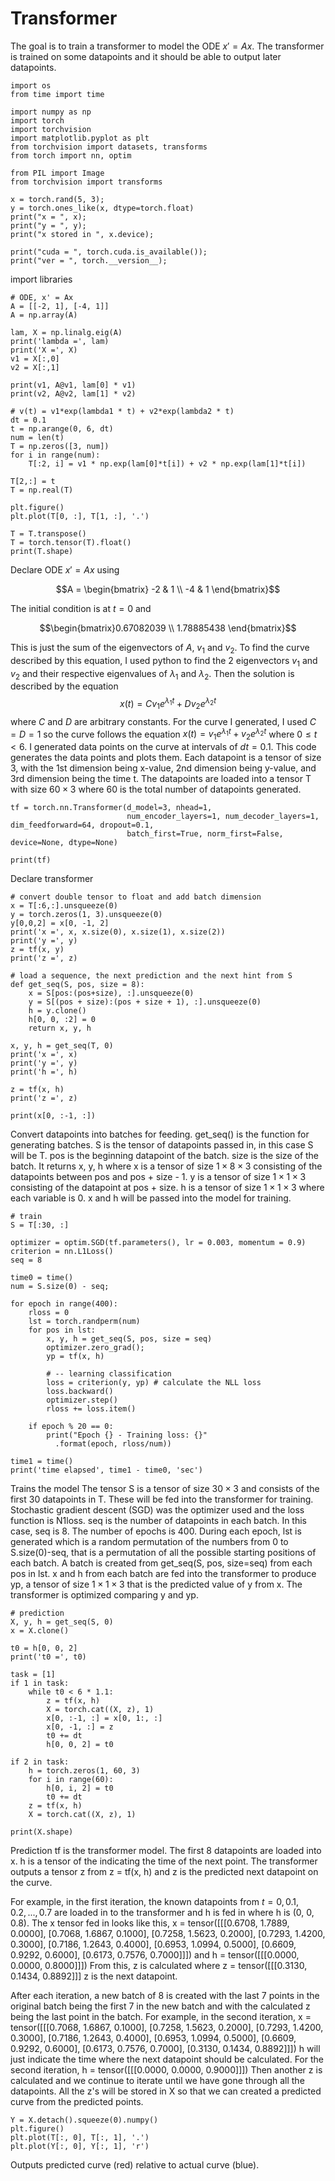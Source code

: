 # Transformer
The goal is to train a transformer to model the ODE $x' = Ax$. The transformer is trained on some datapoints and it should be able to output later datapoints.
```
import os
from time import time

import numpy as np
import torch
import torchvision
import matplotlib.pyplot as plt
from torchvision import datasets, transforms
from torch import nn, optim

from PIL import Image
from torchvision import transforms

x = torch.rand(5, 3);
y = torch.ones_like(x, dtype=torch.float)
print("x = ", x);
print("y = ", y);
print("x stored in ", x.device);

print("cuda = ", torch.cuda.is_available());
print("ver = ", torch.__version__);
```
import libraries
```
# ODE, x' = Ax
A = [[-2, 1], [-4, 1]]
A = np.array(A) 

lam, X = np.linalg.eig(A)
print('lambda =', lam)
print('X =', X)
v1 = X[:,0]
v2 = X[:,1]

print(v1, A@v1, lam[0] * v1)
print(v2, A@v2, lam[1] * v2)

# v(t) = v1*exp(lambda1 * t) + v2*exp(lambda2 * t)
dt = 0.1
t = np.arange(0, 6, dt)
num = len(t)
T = np.zeros([3, num])
for i in range(num):
    T[:2, i] = v1 * np.exp(lam[0]*t[i]) + v2 * np.exp(lam[1]*t[i])

T[2,:] = t
T = np.real(T)

plt.figure()
plt.plot(T[0, :], T[1, :], '.')

T = T.transpose()
T = torch.tensor(T).float()
print(T.shape)
```
Declare ODE $x' = Ax$ using 
```math
A = \begin{bmatrix} -2 & 1 \\ -4 & 1 \end{bmatrix}
```
The initial condition is at $t=0$ and 
```math
\begin{bmatrix}0.67082039 \\ 1.78885438 \end{bmatrix}
```
This is just the sum of the eigenvectors of $A$, $v_1$ and $v_2$.
To find the curve described by this equation, I used python to find the 2 eigenvectors $v_1$ and $v_2$ and their respective eigenvalues of $\lambda_1$ and $\lambda_2$. Then the solution is described by the equation $$x(t) = Cv_1e^{\lambda_1 t} + Dv_2e^{\lambda_2 t}$$ where $C$ and $D$ are arbitrary constants. For the curve I generated, I used $C=D=1$ so the curve follows the equation $x(t) = v_1e^{\lambda_1 t} + v_2e^{\lambda_2 t}$ where $0 \leq t < 6$. I generated data points on the curve at intervals of $dt = 0.1$. This code generates the data points and plots them. Each datapoint is a tensor of size 3, with the 1st dimension being x-value, 2nd dimension being y-value, and 3rd dimension being the time t. The datapoints are loaded into a tensor T with size $60\times3$ where $60$ is the total number of datapoints generated.

```
tf = torch.nn.Transformer(d_model=3, nhead=1, 
                          num_encoder_layers=1, num_decoder_layers=1, dim_feedforward=64, dropout=0.1,
                          batch_first=True, norm_first=False, device=None, dtype=None)

print(tf)
```
Declare transformer
```
# convert double tensor to float and add batch dimension
x = T[:6,:].unsqueeze(0)
y = torch.zeros(1, 3).unsqueeze(0)
y[0,0,2] = x[0, -1, 2]
print('x =', x, x.size(0), x.size(1), x.size(2))
print('y =', y)
z = tf(x, y)
print('z =', z)

# load a sequence, the next prediction and the next hint from S
def get_seq(S, pos, size = 8):
    x = S[pos:(pos+size), :].unsqueeze(0)
    y = S[(pos + size):(pos + size + 1), :].unsqueeze(0)
    h = y.clone()
    h[0, 0, :2] = 0
    return x, y, h

x, y, h = get_seq(T, 0)
print('x =', x)
print('y =', y)
print('h =', h)

z = tf(x, h)
print('z =', z)

print(x[0, :-1, :])
```
Convert datapoints into batches for feeding. get_seq() is the function for generating batches. S is the tensor of datapoints passed in, in this case S will be T. pos is the beginning datapoint of the batch. size is the size of the batch. It returns x, y, h where x is a tensor of size $1\times 8 \times 3$ consisting of the datapoints between pos and pos + size - 1. y is a tensor of size $1 \times 1 \times 3$ consisting of the datapoint at pos + size. h is a tensor of size $1\times 1\times 3$ where each variable is 0. x and h will be passed into the model for training.
```
# train
S = T[:30, :]

optimizer = optim.SGD(tf.parameters(), lr = 0.003, momentum = 0.9)
criterion = nn.L1Loss()
seq = 8

time0 = time()
num = S.size(0) - seq;

for epoch in range(400):
    rloss = 0
    lst = torch.randperm(num)
    for pos in lst:
        x, y, h = get_seq(S, pos, size = seq)
        optimizer.zero_grad();
        yp = tf(x, h)
        
        # -- learning classification
        loss = criterion(y, yp) # calculate the NLL loss
        loss.backward()
        optimizer.step()
        rloss += loss.item()
        
    if epoch % 20 == 0:
        print("Epoch {} - Training loss: {}"
          .format(epoch, rloss/num))
    
time1 = time()
print('time elapsed', time1 - time0, 'sec')
```
Trains the model
The tensor S is a tensor of size $30\times 3$ and consists of the first 30 datapoints in T. These will be fed into the transformer for training. Stochastic gradient descent (SGD) was the optimizer used and the loss function is N1loss. seq is the number of datapoints in each batch. In this case, seq is 8. The number of epochs is 400. During each epoch, lst is generated which is a random permutation of the numbers from 0 to S.size(0)-seq, that is a permutation of all the possible starting positions of each batch. A batch is created from get_seq(S, pos, size=seq) from each pos in lst. x and h from each batch are fed into the transformer to produce yp, a tensor of size $1\times 1 \times 3$ that is the predicted value of y from x. The transformer is optimized comparing y and yp.
```
# prediction
X, y, h = get_seq(S, 0)
x = X.clone()

t0 = h[0, 0, 2]
print('t0 =', t0)

task = [1]
if 1 in task:
    while t0 < 6 * 1.1:
        z = tf(x, h)
        X = torch.cat((X, z), 1)
        x[0, :-1, :] = x[0, 1:, :]
        x[0, -1, :] = z
        t0 += dt
        h[0, 0, 2] = t0

if 2 in task:
    h = torch.zeros(1, 60, 3)
    for i in range(60):
        h[0, i, 2] = t0
        t0 += dt
    z = tf(x, h)
    X = torch.cat((X, z), 1)

print(X.shape)
```
Prediction
tf is the transformer model. The first 8 datapoints are loaded into x. h is a tensor of the indicating the time of the next point. The transformer outputs a tensor z from z = tf(x, h) and z is the predicted next datapoint on the curve. 

For example, in the first iteration, the known datapoints from $t = 0, 0.1, 0.2, ..., 0.7$ are loaded in to the transformer and h is fed in where h is (0, 0, 0.8). The x tensor fed in looks like this, 
x = tensor([[[0.6708, 1.7889, 0.0000],
         [0.7068, 1.6867, 0.1000],
         [0.7258, 1.5623, 0.2000],
         [0.7293, 1.4200, 0.3000],
         [0.7186, 1.2643, 0.4000],
         [0.6953, 1.0994, 0.5000],
         [0.6609, 0.9292, 0.6000],
         [0.6173, 0.7576, 0.7000]]])
and h =  tensor([[[0.0000, 0.0000, 0.8000]]])
From this, z is calculated where 
z = tensor([[[0.3130, 0.1434, 0.8892]]]
z is the next datapoint.

After each iteration, a new batch of 8 is created with the last 7 points in the original batch being the first 7 in the new batch and with the calculated z being the last point in the batch. For example, in the second iteration,
x =  tensor([[[0.7068, 1.6867, 0.1000],
         [0.7258, 1.5623, 0.2000],
         [0.7293, 1.4200, 0.3000],
         [0.7186, 1.2643, 0.4000],
         [0.6953, 1.0994, 0.5000],
         [0.6609, 0.9292, 0.6000],
         [0.6173, 0.7576, 0.7000],
         [0.3130, 0.1434, 0.8892]]])
h will just indicate the time where the next datapoint should be calculated. For the second iteration, 
h =  tensor([[[0.0000, 0.0000, 0.9000]]])
Then another z is calculated and we continue to iterate until we have gone through all the datapoints.
All the z's will be stored in X so that we can created a predicted curve from the predicted points.
```
Y = X.detach().squeeze(0).numpy()
plt.figure()
plt.plot(T[:, 0], T[:, 1], '.')
plt.plot(Y[:, 0], Y[:, 1], 'r')
```
Outputs predicted curve (red) relative to actual curve (blue).
